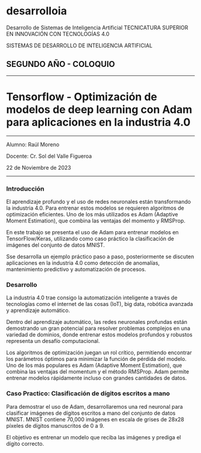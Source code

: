 # desarrolloia
Desarrollo de Sistemas de Inteligencia Artificial 
TECNICATURA SUPERIOR EN INNOVACIÓN CON TECNOLOGÍAS 4.0

SISTEMAS DE DESARROLLO DE INTELIGENCIA ARTIFICIAL

## SEGUNDO AÑO - COLOQUIO
-----------
# Tensorflow - Optimización de modelos de deep learning con Adam para aplicaciones en la industria 4.0
----------
Alumno: Raúl Moreno

Docente: Cr. Sol del Valle Figueroa

22 de Noviembre de 2023

-----------------------------
### Introducción
El aprendizaje profundo y el uso de redes neuronales están transformando la industria 4.0. Para entrenar estos modelos se requieren algoritmos de optimización eficientes. Uno de los más utilizados es Adam (Adaptive Moment Estimation), que combina las ventajas del momento y RMSProp.

En este trabajo se presenta el uso de Adam para entrenar modelos en TensorFlow/Keras, utilizando como caso práctico la clasificación de imágenes del conjunto de datos MNIST.

Sse desarrolla un ejemplo práctico paso a paso, posteriormente se discuten aplicaciones en la industria 4.0 como detección de anomalías, mantenimiento predictivo y automatización de procesos.

### Desarrollo
La industria 4.0 trae consigo la automatización inteligente a través de tecnologías como el internet de las cosas (IoT), big data, robótica avanzada y aprendizaje automático.

Dentro del aprendizaje automático, las redes neuronales profundas están demostrando un gran potencial para resolver problemas complejos en una variedad de dominios, donde entrenar estos modelos profundos y robustos representa un desafío computacional.

Los algoritmos de optimización juegan un rol crítico, permitiendo encontrar los parámetros óptimos para minimizar la función de pérdida del modelo. Uno de los más populares es Adam (Adaptive Moment Estimation), que combina las ventajas del momentum y el método RMSProp. Adam permite entrenar modelos rápidamente incluso con grandes cantidades de datos.

### Caso Practico: Clasificación de dígitos escritos a mano
Para demostrar el uso de Adam, desarrollaremos una red neuronal para clasificar imágenes de dígitos escritos a mano del conjunto de datos MNIST. MNIST contiene 70,000 imágenes en escala de grises de 28x28 píxeles de dígitos manuscritos de 0 a 9.

El objetivo es entrenar un modelo que reciba las imágenes y prediga el dígito correcto.
